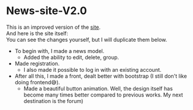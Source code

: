 # News-site-V2.0
This is an improved version of the [site](https://github.com/Denrik2/News-site).  
And here is the site itself:  
You can see the changes yourself, but I will duplicate them below.  
- To begin with, I made a news model.
  - Added the ability to edit, delete, group.
- Made registration.
  - I also made it possible to log in with an existing account.
- After all this, I made a front, dealt better with bootstrap (I still don't like doing frontend😅).
  - Made a beautiful button animation. Well, the design itself has become many times better compared to previous works.
My next destination is the forum)
